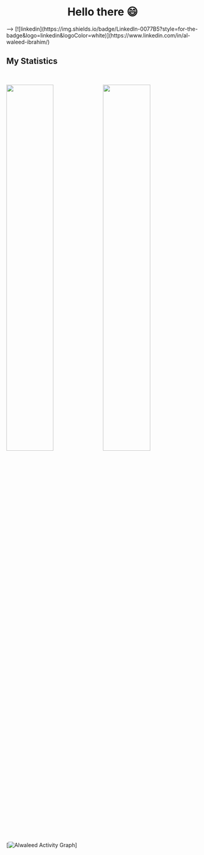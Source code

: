 <h1 align="center">
  <b>Hello there 😄</b>
</h1>
-->
[![linkedin](https://img.shields.io/badge/LinkedIn-0077B5?style=for-the-badge&logo=linkedin&logoColor=white)](https://www.linkedin.com/in/al-waleed-ibrahim/)

## My Statistics

<br/>
<p align="left">
  <img width="49.5%" src="https://github-readme-stats.vercel.app/api?username=alwaleedibrahim&show_icons=true&theme=gruvbox&hide_border=true" />
    <img width="49.5%" src="https://github-readme-streak-stats.herokuapp.com/?user=alwaleedibrahim&theme=gruvbox&hide_border=true" />
  </a>
</p>
<br>

[![Alwaleed Activity Graph](https://activity-graph.herokuapp.com/graph?username=alwaleedibrahim&custom_title=Alwaleed%20Ibrahim%20Contribution%20Graph&theme=gruvbox&bg_color=282828&hide_border=true&line=d1a01f&point=c58545)]

